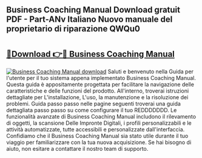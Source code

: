 ## Business Coaching Manual Download gratuit PDF - Part-ANv Italiano Nuovo manuale del proprietario di riparazione QWQu0

# <h2><a href="http://dfg1lmh.blite.top/?on=Business+Coaching+Manual">🔗Download 👉🔴 Business Coaching Manual</a></h2>

[![Business Coaching Manual download](https://i.imgur.com/lujVjoI.png)](http://dfg1lmh.blite.top/?on=Business+Coaching+Manual)
Saluti e benvenuto nella Guida per l'utente per il tuo sistema appena implementato Business Coaching Manual. Questa guida è appositamente progettata per facilitare la navigazione delle caratteristiche e delle funzioni del prodotto. All'interno, troverai istruzioni dettagliate per L'installazione, L'uso, la manutenzione e la risoluzione dei problemi. Guida passo passo nelle pagine seguenti troverai una guida dettagliata passo passo su come configurare il tuo REDDDDDDD. Le funzionalità avanzate di Business Coaching Manual includono il rilevamento di oggetti, la scansione Delle Impronte Digitali, i profili personalizzabili e le attività automatizzate, tutte accessibili e personalizzate dall'interfaccia. Confidiamo che il Business Coaching Manual sia stato utile durante il tuo viaggio per familiarizzare con la tua nuova acquisizione. Se hai bisogno di aiuto, non esitare a contattare il nostro team di supporto.
